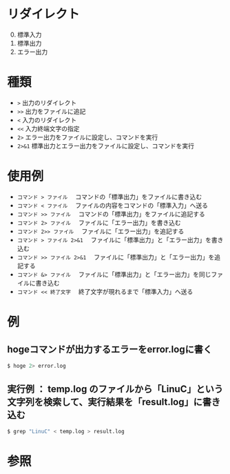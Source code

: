 # リダイレクト
0. 標準入力
1. 標準出力
2. エラー出力

# 種類
* `>`  出力のリダイレクト
* `>>` 出力をファイルに追記
* `<` 入力のリダイレクト
* `<<` 入力終端文字の指定
* `2>` エラー出力をファイルに設定し、コマンドを実行
* `2>&1` 標準出力とエラー出力をファイルに設定し、コマンドを実行

# 使用例
* `コマンド > ファイル`	　コマンドの「標準出力」をファイルに書き込む
* `コマンド < ファイル`	　ファイルの内容をコマンドの「標準入力」へ送る
* `コマンド >> ファイル`	　コマンドの「標準出力」をファイルに追記する
* `コマンド 2> ファイル`	　ファイルに「エラー出力」を書き込む
* `コマンド 2>> ファイル`	　ファイルに「エラー出力」を追記する
* `コマンド > ファイル 2>&1`	　ファイルに「標準出力」と「エラー出力」を書き込む
* `コマンド >> ファイル 2>&1`	　ファイルに「標準出力」と「エラー出力」を追記する
* `コマンド &> ファイル`	　ファイルに「標準出力」と「エラー出力」を同じファイルに書き込む
* `コマンド << 終了文字`	　終了文字が現れるまで「標準入力」へ送る


# 例
## hogeコマンドが出力するエラーをerror.logに書く
```sh
$ hoge 2> error.log
```

## 実行例 ： temp.log のファイルから「LinuC」という文字列を検索して、実行結果を「result.log」に書き込む
```sh
$ grep "LinuC" < temp.log > result.log
```

# 参照
